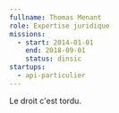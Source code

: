 ```yaml
---
fullname: Thomas Menant
role: Expertise juridique
missions:
  - start: 2014-01-01
    end: 2018-09-01
    status: dinsic
startups:
  - api-particulier
---
```


Le droit c'est tordu.
